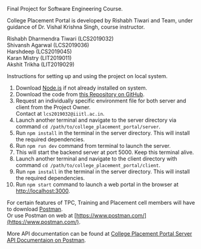 Final Project for Software Engineering Course.
    
College Placement Portal is developed by
Rishabh Tiwari and Team, under guidance of
Dr. Vishal Krishna Singh, course instructor.

Rishabh Dharmendra Tiwari        (LCS2019032)  
Shivansh Agarwal                 (LCS2019036)  
Harshdeep                        (LCS2019045)  
Karan Mistry                     (LIT2019011)  
Akshit Trikha                    (LIT2019029)  

Instructions for setting up and using the project on local system.

1. Download [Node.js](https://nodejs.org/en/download/) if not already installed on system.
2. Download the code from [this Repository on GitHub](https://github.com/softwareEngineeringIIITL/College_Placement_Portal).
3. Request an individually specific environment file for both server and client from the Project Owner.   
	Contact at `lcs2019032@iiitl.ac.in`.
4. Launch another terminal and navigate to the server directory via   
	command `cd /path/to/college_placement_portal/server`.
5. Run `npm install` in the terminal in the server directory. This will install the required dependencies.
6. Run `npm run dev` command from terminal to launch the server. 
7. This will start the backend server at port 5000. Keep this terminal alive.
8. Launch another terminal and navigate to the client directory with   
	command `cd /path/to/college_placement_portal/client`.
9. Run `npm install` in the terminal in the server directory. This will install the required dependencies.
10. Run `npm start` command to launch a web portal in the browser at [http://localhost:3000](http://localhost:3000).

For certain features of TPC, Training and Placement cell members will have to download [Postman](https://www.postman.com/downloads).  
Or use Postman on web at [https://www.postman.com/](https://www.postman.com/).  
  
More API documentation can be found at [College Placement Portal Server API Documentaion on Postman](https://documenter.geTPCstman.com/view/9429369/UVC8DmL9).